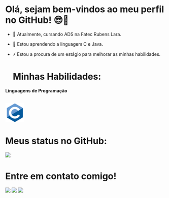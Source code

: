 <h1>Olá, sejam bem-vindos ao meu perfil no GitHub! 😎🌹</h1>

- 📖 Atualmente, cursando ADS na Fatec Rubens Lara.
- 📘 Estou aprendendo a linguagem C e Java.
- ⚡ Estou a procura de um estágio para melhorar as  minhas habilidades.

                                                                                                                                
  <h1>Minhas Habilidades:</h1>  
                                                                                                                                
**Linguagens de Programação**

<div> 
  <div style="display: inline_block"><br>
  <img align="center-Cight="60" width="60"src="https://raw.githubusercontent.com/devicons/devicon/master/icons/c/c-original.svg">                                                                                                                                
<h1>Meus status no GitHub:</h1>

  <img src="https://github-readme-stats.vercel.app/api?username=GabrielSantana013&show_icons=true&theme=radical&include_all_commits=true">
</div>
                                                                                                                                         
 <h1>Entre em contato comigo!</h1>  
                                                                                                                                
<a href="https://instagram.com/bielzn.santana" target="_blank"><img src="https://img.shields.io/badge/-Instagram-%23E4405F?style=for-the-badge&logo=instagram&logoColor=white" target="_blank"></a>
  <a href = "mailto:gabrielsantanadias133@gmail.com"><img src="https://img.shields.io/badge/-Gmail-%23333?style=for-the-badge&logo=gmail&logoColor=white" target="_blank"></a> 
  <a href="https://www.linkedin.com/in/gabrielsantana013/" target="_blank"><img src="https://img.shields.io/badge/-LinkedIn-%230077B5?style=for-the-badge&logo=linkedin&logoColor=white" target="_blank"></a> 
</div>





                                                                                                                                  
